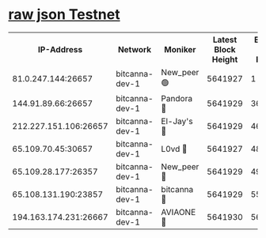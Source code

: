 [raw json Testnet](https://rpc-check.bcat.stavr.tech/bcat/rpc-bcat-result.json)
=


<table><tr><th>IP-Address</th><th>Network</th><th>Moniker</th><th>Latest Block Height</th><th>Earliest Block Height</th><th>Catching Up</th><th>Tx Index</th><th>Voting Power</th><th>Scan Time</th></tr><tr><td>81.0.247.144:26657</td><td>bitcanna-dev-1</td><td>New_peer 🟢</td><td>5641927</td><td>1</td><td>False</td><td>on</td><td>0</td><td>2023-12-23T16:12:52.252366478UTC</td></tr><tr><td>144.91.89.66:26657</td><td>bitcanna-dev-1</td><td>Pandora 🔴</td><td>5641929</td><td>3675711</td><td>False</td><td>on</td><td>2096387</td><td>2023-12-23T16:13:02.206279728UTC</td></tr><tr><td>212.227.151.106:26657</td><td>bitcanna-dev-1</td><td>El-Jay's 🔴</td><td>5641929</td><td>4670391</td><td>False</td><td>on</td><td>2218164</td><td>2023-12-23T16:12:59.047105643UTC</td></tr><tr><td>65.109.70.45:30657</td><td>bitcanna-dev-1</td><td>L0vd 🔴</td><td>5641927</td><td>4828155</td><td>False</td><td>on</td><td>7920</td><td>2023-12-23T16:12:52.593236392UTC</td></tr><tr><td>65.109.28.177:26357</td><td>bitcanna-dev-1</td><td>New_peer 🔴</td><td>5641929</td><td>4952911</td><td>False</td><td>on</td><td>2237067</td><td>2023-12-23T16:12:59.447991798UTC</td></tr><tr><td>65.108.131.190:23857</td><td>bitcanna-dev-1</td><td>bitcanna 🔴</td><td>5641929</td><td>5541929</td><td>False</td><td>off</td><td>82368</td><td>2023-12-23T16:12:59.861200635UTC</td></tr><tr><td>194.163.174.231:26667</td><td>bitcanna-dev-1</td><td>AVIAONE 🔴</td><td>5641930</td><td>5631141</td><td>False</td><td>on</td><td>1949865</td><td>2023-12-23T16:13:04.614317416UTC</td></tr></table>